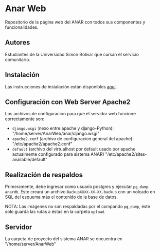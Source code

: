 # Anar Web
Repositorio de la página web del ANAR con todos sus componentes y funcionalidades. 

## Autores
Estudiantes de la Universidad Simón Bolívar que cursan el servicio comunitario.

## Instalación
Las instrucciones de instalación están disponibles [aquí](INSTALL.md).

## Configuración con Web Server Apache2
Los archivos de configuracion para que el servidor web funcione correctamente son:
- `django.wsgi` (nexo entre apache y django-Python): "/home/server/AnarWeb/anar/django.wsgi"
- `apache2.conf` (archivo de configuracion general del apache): "/etc/apache2/apache2.conf"
- `default` (archivo del virtualhost por default usado por apache actualmente configurado para sistema ANAR) "/etc/apache2/sites-available/default"

## Realización de respaldos
Primeramente, debe ingresar como usuario postgres y ejecutar `pg_dump anardb`. 
Éste creará un archivo `BackupXXXX-XX-XX.backup` con un volcado en SQL del esquema más el contenido de la base de datos.

NOTA: Las imágenes no son respaldadas por el compando `pg_dump`, éste solo guarda las rutas a éstas en la carpeta `upload`.

## Servidor
La carpeta de proyecto del sistema ANAR se encuentra en "/home/server/AnarWeb"
